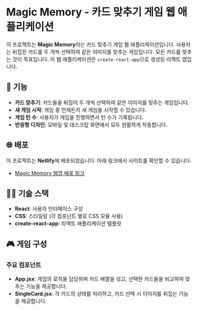 # Magic Memory - 카드 맞추기 게임 웹 애플리케이션

이 프로젝트는 **Magic Memory**라는 카드 맞추기 게임 웹 애플리케이션입니다. 사용자는 뒤집힌 카드를 두 개씩 선택하여 같은 이미지를 맞추는 게임입니다. 모든 카드를 맞추는 것이 목표입니다. 이 웹 애플리케이션은 `create-react-app`으로 생성된 리액트 앱입니다.

## 🚀 기능

- **카드 맞추기**: 카드들을 뒤집어 두 개씩 선택하여 같은 이미지를 맞추는 게임입니다.
- **새 게임 시작**: 게임 중 언제든지 새 게임을 시작할 수 있습니다.
- **게임 턴 수**: 사용자가 게임을 진행하면서 턴 수가 기록됩니다.
- **반응형 디자인**: 모바일 및 데스크탑 화면에서 모두 원활하게 작동합니다.

## 🌐 배포

이 프로젝트는 **Netlify**에 배포되었습니다. 아래 링크에서 사이트를 확인할 수 있습니다.

- [Magic Memory 웹앱 배포 링크](https://your-deployed-app-link.com)

## 🧑‍💻 기술 스택

- **React**: 사용자 인터페이스 구성
- **CSS**: 스타일링 (각 컴포넌트 별로 CSS 모듈 사용)
- **create-react-app**: 리액트 애플리케이션 템플릿

## 🎮 게임 구성

### 주요 컴포넌트

- **App.jsx**: 게임의 로직을 담당하며 카드 배열을 섞고, 선택한 카드들을 비교하여 맞추는 기능을 제공합니다.
- **SingleCard.jsx**: 각 카드의 상태를 처리하고, 카드 선택 시 이미지를 뒤집는 기능을 제공합니다.

